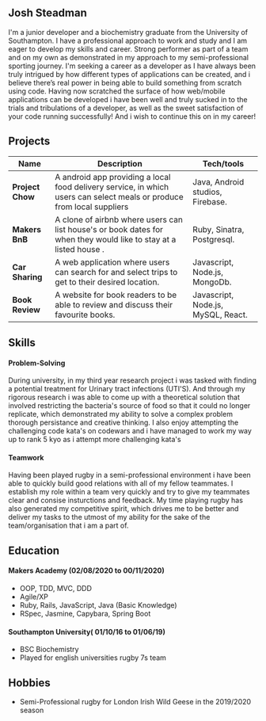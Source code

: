 ## Josh Steadman
I'm a junior developer and a biochemistry graduate from the University of Southampton. I have a professional approach to work and study and I am eager to develop my skills and career. Strong performer as part of a team and on my own as demonstrated in my approach to my semi-professional sporting journey. I'm seeking a career as a developer as I have always been truly intrigued by how different types of applications can be created, and i believe there’s real power in being able to build something from scratch using code. Having now scratched the surface of how web/mobile applications can be developed i have been well and truly sucked in to the trials and tribulations of a developer, as well as the sweet satisfaction of your code running successfully! And i wish to continue this on in my career!


## Projects

| Name                         | Description       | Tech/tools        |
| ---------------------------- | ----------------- | ----------------- |
| **Project Chow**            | A android app providing a local food delivery service, in which users can select meals or produce from local suppliers| Java, Android studios, Firebase. |
| **Makers BnB** | A clone of airbnb where users can list house's or book dates for when they would like to stay at a listed house . | Ruby, Sinatra, Postgresql.              |
|**Car Sharing**| A web application where users can search for and select trips to get to their desired location.| Javascript, Node.js, MongoDb.|
|**Book Review**| A website for book readers to be able to review and discuss their favourite books.| Javascript, Node.js, MySQL, React.|

## Skills

#### Problem-Solving

During university, in my third year research project i was tasked with finding a potential treatment for Urinary tract infections (UTI'S). And through my rigorous research i was able to come up with a theoretical solution that involved restricting the bacteria's source of food so that it could no longer replicate, which demonstrated my ability to solve a complex problem thorough persistance and creative thinking. I also enjoy attempting the challenging code kata's on codewars and i have managed to work my way up to rank 5 kyo as i attempt more challenging kata's


#### Teamwork

Having been played rugby in a semi-professional environment i have been able to quickly build good relations with all of my fellow teammates. I establish my role within a team very quickly and try to give my teammates clear and consise insturctions and feedback. My time playing rugby has also generated my competitive spirit, which drives me to be better and deliver my tasks to the utmost of my ability for the sake of the team/organisation that i am a part of.



## Education

#### Makers Academy (02/08/2020 to 00/11/2020)

- OOP, TDD, MVC, DDD
- Agile/XP
- Ruby, Rails, JavaScript, Java (Basic Knowledge)
- RSpec, Jasmine, Capybara, Spring Boot

#### Southampton University( 01/10/16 to 01/06/19)

- BSC Biochemistry
- Played for english universities rugby 7s team


## Hobbies

- Semi-Professional rugby for London Irish Wild Geese in the 2019/2020 season
